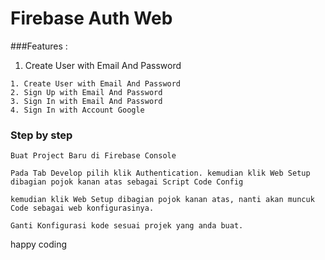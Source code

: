 # Firebase Auth Web

###Features :
1. Create User with Email And Password
```
1. Create User with Email And Password
2. Sign Up with Email And Password
3. Sign In with Email And Password
4. Sign In with Account Google

```

### Step by step

```
Buat Project Baru di Firebase Console

```
```
Pada Tab Develop pilih klik Authentication. kemudian klik Web Setup dibagian pojok kanan atas sebagai Script Code Config

```
```
kemudian klik Web Setup dibagian pojok kanan atas, nanti akan muncuk Code sebagai web konfigurasinya.

```
```
Ganti Konfigurasi kode sesuai projek yang anda buat.

```

happy coding
